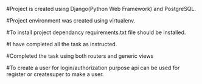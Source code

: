 #Project is created using Django(Python Web Framework) and PostgreSQL.

#Project environment was created using virtualenv.

#To install project dependancy requirements.txt file should be installed.

#I have completed all the task as instructed.

#Completed the task using both routers and generic views

#To create a user for login/authorization purpose api can be used for register or createsuper 
 to make a user.
